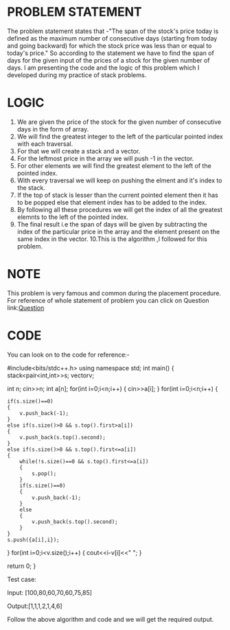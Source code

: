 # PROBLEM STATEMENT

The problem statement states that -"The span of the stock's price today is defined as the maximum number of consecutive days (starting from today and going backward) for which the stock price was less than or equal to today's price."
So according to the statement we have to find the span of days for the given input of the prices of a stock for the given number of days.
I am presenting the code and the logic of this problem which I developed during my practice of stack problems.

# LOGIC

1.	We are given the price of the stock for the given number of consecutive days in the form of array.
2.	We will find the greatest integer to the left of the particular pointed index with each traversal.
3.	For that we will create a stack and a vector.
4.	For the leftmost price in the array we will push -1 in the vector.
5.	For other elements we will find the greatest element to the left of the pointed index.
6.	With every traversal we will keep on pushing the elment and it's index to the stack.
7.	If the top of stack is lesser than the current pointed element then it has to be popped else that element index has to be added to the index.
8.	By following all these procedures we will get the index of all the greatest elemnts to the left of the pointed index.
9.	The final result i.e the span of days will be given by subtracting the index of the particular price in the array and the element present on the same index in the vector. 10.This is the algorithm ,I followed for this problem.

# NOTE

This problem is very famous and common during the placement procedure. For reference of whole statement of problem you can click on Question link:[Question](https://leetcode.com/problems/online-stock-span/)

# CODE

You can look on to the code for reference:-

#include<bits/stdc++.h>
using namespace std;
int main()
{
stack<pair<int,int>>s;
vector<int>v;

int n;
cin>>n;
int a[n];
for(int i=0;i<n;i++)
{
    cin>>a[i];
}
for(int i=0;i<n;i++)
{

    if(s.size()==0)
    {
        v.push_back(-1);
    }
    else if(s.size()>0 && s.top().first>a[i])
    {
        v.push_back(s.top().second);
    }
    else if(s.size()>0 && s.top().first<=a[i])
    {
        while(!s.size()==0 && s.top().first<=a[i])
        {
            s.pop();
        }
        if(s.size()==0)
        {
            v.push_back(-1);
        }
        else
        {
            v.push_back(s.top().second);
        }
    }
    s.push({a[i],i});
}
for(int i=0;i<v.size();i++)
{
    cout<<i-v[i]<<" ";
}

return 0;
}
                   

Test case:
                   
Input: [100,80,60,70,60,75,85]
                   
Output:[1,1,1,2,1,4,6]
                   
Follow the above algorithm and code and we will get the required output.


